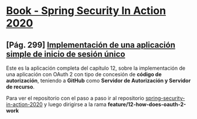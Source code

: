 # [Book - Spring Security In Action 2020](https://github.com/havinhphu188/spring-security-in-action-source)

## [Pág. 299] [Implementación de una aplicación simple de inicio de sesión único](https://github.com/magadiflo/spring-security-in-action-2020.git)

Este es la aplicación completa del capítulo 12, sobre la implementación de una aplicación con OAuth 2 con tipo de
concesión de **código de autorización**, teniendo a **GitHub** como **Servidor de Autorización y Servidor de recurso**.

Para ver el repositorio con el paso a paso ir al
repositorio [spring-security-in-action-2020](https://github.com/magadiflo/spring-security-in-action-2020.git) y luego
dirigirse a la rama **feature/12-how-does-oauth-2-work**
